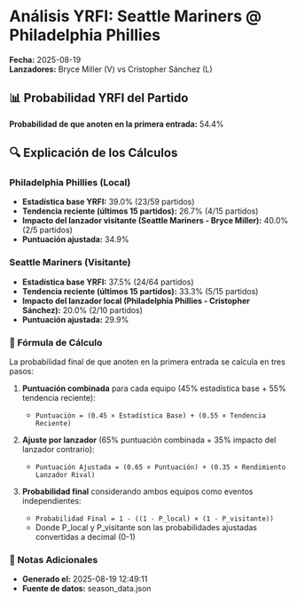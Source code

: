 # Análisis YRFI: Seattle Mariners @ Philadelphia Phillies

**Fecha:** 2025-08-19  
**Lanzadores:** Bryce Miller (V) vs Cristopher Sánchez (L)

## 📊 Probabilidad YRFI del Partido

**Probabilidad de que anoten en la primera entrada:** 54.4%

## 🔍 Explicación de los Cálculos

### Philadelphia Phillies (Local)
- **Estadística base YRFI:** 39.0% (23/59 partidos)
- **Tendencia reciente (últimos 15 partidos):** 26.7% (4/15 partidos)
- **Impacto del lanzador visitante (Seattle Mariners - Bryce Miller):** 40.0% (2/5 partidos)
- **Puntuación ajustada:** 34.9%

### Seattle Mariners (Visitante)
- **Estadística base YRFI:** 37.5% (24/64 partidos)
- **Tendencia reciente (últimos 15 partidos):** 33.3% (5/15 partidos)
- **Impacto del lanzador local (Philadelphia Phillies - Cristopher Sánchez):** 20.0% (2/10 partidos)
- **Puntuación ajustada:** 29.9%

### 📝 Fórmula de Cálculo

La probabilidad final de que anoten en la primera entrada se calcula en tres pasos:

1. **Puntuación combinada** para cada equipo (45% estadística base + 55% tendencia reciente):
   - `Puntuación = (0.45 × Estadística Base) + (0.55 × Tendencia Reciente)`

2. **Ajuste por lanzador** (65% puntuación combinada + 35% impacto del lanzador contrario):
   - `Puntuación Ajustada = (0.65 × Puntuación) + (0.35 × Rendimiento Lanzador Rival)`

3. **Probabilidad final** considerando ambos equipos como eventos independientes:
   - `Probabilidad Final = 1 - ((1 - P_local) × (1 - P_visitante))`
   - Donde P_local y P_visitante son las probabilidades ajustadas convertidas a decimal (0-1)

### 📌 Notas Adicionales

- **Generado el:** 2025-08-19 12:49:11
- **Fuente de datos:** season_data.json
